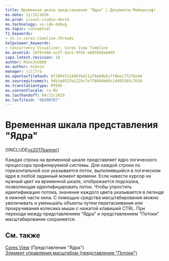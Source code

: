 ```yaml
---
title: Временная шкала представления "Ядра" | Документы Майкрософт
ms.date: 11/15/2016
ms.prod: visual-studio-dev14
ms.technology: vs-ide-debug
ms.topic: conceptual
f1_keywords:
- vs.cv.cores.timeline.threads
helpviewer_keywords:
- Concurrency Visualizer, Cores View Timeline
ms.assetid: 10f0c666-ac2f-4ac5-9fb5-a88f660ab840
caps.latest.revision: 10
author: MikeJo5000
ms.author: mikejo
manager: jillfra
ms.openlocfilehash: 0f3904f214967b411a79a8db5cff0bec7727be4d
ms.sourcegitcommit: 94b3a052fb1229c7e7f8804b09c1d403385c7630
ms.translationtype: MTE95
ms.contentlocale: ru-RU
ms.lasthandoff: 04/23/2019
ms.locfileid: "68200787"
---
```

# <a name="cores-view-timeline"></a>Временная шкала представления "Ядра"
[!INCLUDE[vs2017banner](../includes/vs2017banner.md)]

Каждая строка на временной шкале представляет ядро логического процессора профилируемой системы. Для каждой строки по горизонтальной оси указывается поток, выполнявшийся в логическом ядре в любой заданный момент времени. Если навести курсор на нужный цвет на временной шкале, отображается подсказка, позволяющая идентифицировать поток. Чтобы упростить идентификацию потока, значение каждого цвета указывается в легенде в нижней части окна. С помощью средства масштабирования можно увеличивать и уменьшать объекты путем перетаскивания или прокручивания колесика мыши с нажатой клавишей CTRL. При переходе между представлением "Ядра" и представлением "Потоки" масштабирование сохраняется.  
  
## <a name="see-also"></a>См. также  
 [Cores View](../profiling/cores-view.md)  (Представление "Ядра")  
 [Элемент управления масштабом (представление "Потоки")](../profiling/zoom-control-threads-view.md)
